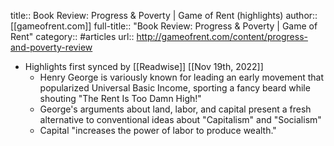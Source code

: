 title:: Book Review: Progress & Poverty | Game of Rent (highlights)
author:: [[gameofrent.com]]
full-title:: "Book Review: Progress & Poverty | Game of Rent"
category:: #articles
url:: http://gameofrent.com/content/progress-and-poverty-review

- Highlights first synced by [[Readwise]] [[Nov 19th, 2022]]
	- Henry George is variously known for leading an early movement that popularized Universal Basic Income, sporting a fancy beard while shouting "The Rent Is Too Damn High!"
	- George's arguments about land, labor, and capital present a fresh alternative to conventional ideas about "Capitalism" and "Socialism"
	- Capital "increases the power of labor to produce wealth."